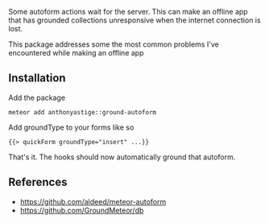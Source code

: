 Some autoform actions wait for the server.  This can make an offline app that has grounded collections unresponsive when the internet connection is lost.

This package addresses some the most common problems I've encountered while making an offline app

## Installation

Add the package

`meteor add anthonyastige::ground-autoform`

Add groundType to your forms like so

`{{> quickForm groundType="insert" ...}}`

That's it.  The hooks should now automatically ground that autoform.

## References
* https://github.com/aldeed/meteor-autoform
* https://github.com/GroundMeteor/db
